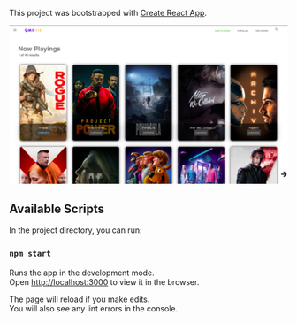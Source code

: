 This project was bootstrapped with [Create React App](https://github.com/facebook/create-react-app).

![alt text](https://github.com/wahyualfarisi/movie/blob/master/sc/movie.png?raw=true)

## Available Scripts

In the project directory, you can run:

### `npm start`

Runs the app in the development mode.<br>
Open [http://localhost:3000](http://localhost:3000) to view it in the browser.

The page will reload if you make edits.<br>
You will also see any lint errors in the console.
